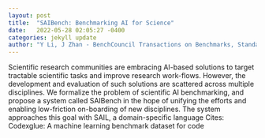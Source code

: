 ```yaml
---
layout: post
title:  "SAIBench: Benchmarking AI for Science"
date:   2022-05-28 02:05:27 -0400
categories: jekyll update
author: "Y Li, J Zhan - BenchCouncil Transactions on Benchmarks, Standards , 2022"
---
```

Scientific research communities are embracing AI-based solutions to target tractable scientific tasks and improve research work-flows. However, the development and evaluation of such solutions are scattered across multiple disciplines. We formalize the problem of scientific AI benchmarking, and propose a system called SAIBench in the hope of unifying the efforts and enabling low-friction on-boarding of new disciplines. The system approaches this goal with SAIL, a domain-specific language  Cites: Codexglue: A machine learning benchmark dataset for code